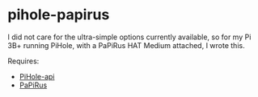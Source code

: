 # pihole-papirus
I did not care for the ultra-simple options currently available, so for my Pi 3B+ running PiHole, with a PaPiRus HAT Medium attached, I wrote this.

Requires:
- [PiHole-api](https://pypi.org/project/PiHole-api/)
- [PaPiRus](https://github.com/PiSupply/PaPiRus)
